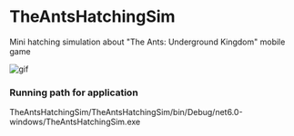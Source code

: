 # TheAntsHatchingSim

Mini hatching simulation about "The Ants: Underground Kingdom" mobile game

![gif](https://github.com/ErenMMS/TheAntsHatchingSim/blob/master/Gif.gif)

### Running path for application
TheAntsHatchingSim/TheAntsHatchingSim/bin/Debug/net6.0-windows/TheAntsHatchingSim.exe

